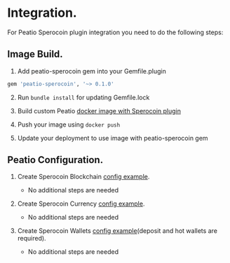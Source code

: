 # Integration.

For Peatio Sperocoin plugin integration you need to do the following steps:

## Image Build.

1. Add peatio-sperocoin gem into your Gemfile.plugin
```ruby
gem 'peatio-sperocoin', '~> 0.1.0'
```

2. Run `bundle install` for updating Gemfile.lock

3. Build custom Peatio [docker image with Sperocoin plugin](https://github.com/rubykube/peatio/blob/master/docs/plugins.md#build)

4. Push your image using `docker push`

5. Update your deployment to use image with peatio-sperocoin gem

## Peatio Configuration.

1. Create Sperocoin Blockchain [config example](../config/blockchains.yml).
    * No additional steps are needed

2. Create Sperocoin Currency [config example](../config/currencies.yml).
    * No additional steps are needed

3. Create Sperocoin Wallets [config example](../config/wallets.yml)(deposit and hot wallets are required).
    * No additional steps are needed
